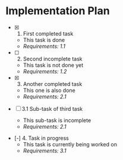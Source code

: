 # Implementation Plan

- [x] 1. First completed task
  - This task is done
  - _Requirements: 1.1_

- [ ] 2. Second incomplete task
  - This task is not done yet
  - _Requirements: 1.2_

- [x] 3. Another completed task
  - This one is also done
  - _Requirements: 2.1_

- [ ] 3.1 Sub-task of third task
  - This sub-task is incomplete
  - _Requirements: 2.1_

- [-] 4. Task in progress
  - This task is currently being worked on
  - _Requirements: 3.1_